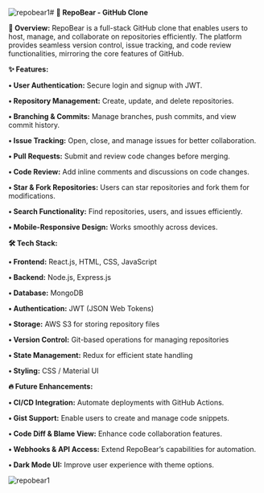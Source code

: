 ![repobear1](https://github.com/user-attachments/assets/f2a73152-7f3b-4257-89a3-f2dc727770ad)# **🐻 RepoBear - GitHub Clone**

**🚀 Overview:**
RepoBear is a full-stack GitHub clone that enables users to host, manage, and collaborate on repositories efficiently. The platform provides seamless version control, issue tracking, and code review functionalities, mirroring the core features of GitHub.

**✨ Features:**

**•	User Authentication:** Secure login and signup with JWT.

**•	Repository Management:** Create, update, and delete repositories.

**•	Branching & Commits:** Manage branches, push commits, and view commit history.

**•	Issue Tracking:** Open, close, and manage issues for better collaboration.

**•	Pull Requests:** Submit and review code changes before merging.

**•	Code Review:** Add inline comments and discussions on code changes.

**•	Star & Fork Repositories:** Users can star repositories and fork them for modifications.

**•	Search Functionality:** Find repositories, users, and issues efficiently.

**•	Mobile-Responsive Design:** Works smoothly across devices.

**🛠️ Tech Stack:**

**•	Frontend:** React.js, HTML, CSS, JavaScript

**•	Backend:** Node.js, Express.js

**•	Database:** MongoDB

**•	Authentication:** JWT (JSON Web Tokens)

**•	Storage:** AWS S3 for storing repository files

**•	Version Control:** Git-based operations for managing repositories

**•	State Management:** Redux for efficient state handling

**•	Styling:** CSS / Material UI

**🔥 Future Enhancements:**

**•	CI/CD Integration:** Automate deployments with GitHub Actions.

**•	Gist Support:** Enable users to create and manage code snippets.

**•	Code Diff & Blame View:** Enhance code collaboration features.

**•	Webhooks & API Access:** Extend RepoBear’s capabilities for automation.

**•	Dark Mode UI:** Improve user experience with theme options.

![repobear1](https://github.com/user-attachments/assets/08b78786-60a6-4cc1-b67f-eb9a6ec2bfc7)
